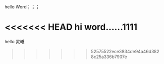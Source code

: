 hello Word；；；

<<<<<<< HEAD
hi word......1111
=======


hello  灵曦

>>>>>>> 52575522ece3834de94a46d3828c25a336b7907e
